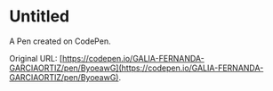 # Untitled

A Pen created on CodePen.

Original URL: [https://codepen.io/GALIA-FERNANDA-GARCIAORTIZ/pen/ByoeawG](https://codepen.io/GALIA-FERNANDA-GARCIAORTIZ/pen/ByoeawG).

